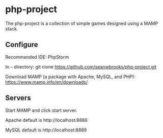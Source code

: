 # php-project

The php-project is a collection of simple games designed using a MAMP stack.

## Configure
Recommended IDE: PhpStorm

In `~` directory: git clone https://github.com/seanwbrooks/php-project.git

Download MAMP (a package with Apache, MySQL, and PHP): https://www.mamp.info/en/downloads/

## Servers
Start MAMP and click start server.

Apache default is http://localhost:8888

MySQL default is http://localhost:8889

